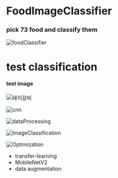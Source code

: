 # FoodImageClassifier

### pick 73 food and classify them

![foodClassifier](https://user-images.githubusercontent.com/45115557/116417520-4d372900-a876-11eb-9c8c-3f99766bc432.png)




# test classification
#### test image
![돼지갈비](https://user-images.githubusercontent.com/45115557/116428804-372e6600-a880-11eb-8269-c38bd497d6b1.jpg)




![cnn](https://user-images.githubusercontent.com/45115557/116426471-182ed480-a87e-11eb-96c7-98ab07eca95a.png)





![dataProcessing](https://user-images.githubusercontent.com/45115557/116426506-1e24b580-a87e-11eb-8767-0797592b4d8e.png)





![ImageClassification](https://user-images.githubusercontent.com/45115557/116426519-20870f80-a87e-11eb-858c-70c129c5b19a.png)





![Optimization](https://user-images.githubusercontent.com/45115557/116426538-24b32d00-a87e-11eb-959a-7e95d7ad45e5.png)


+ transfer-learning
+ MobileNetV2
+ data augmentation
